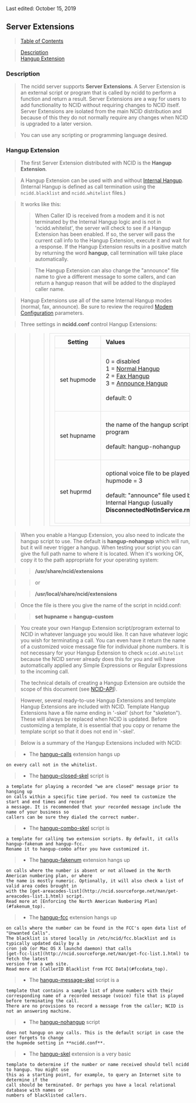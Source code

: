 <!-- Extensions.md - Removable HEADER Start -->

<style>
th {
   white-space: nowrap;
}

table, th, td {
   padding: 6px 13px;
   border: 1px solid #DDD;
   border-collapse: collapse;
   border-spacing: 0px;
}
</style>

Last edited: October 15, 2019

<!-- Removable HEADER End -->

## <a name="ext_top"></a> Server Extensions

> [Table of Contents](#doc_top)

> [Description](#ext_des)  
> [Hangup Extension](#ext_hup)

### <a name="ext_des"></a> Description

> The ncidd server supports **Server Extensions**. A Server Extension is an external script or
> program that is called by ncidd to perform a function and return a result. Server Extensions
> are a way for users to add functionality to NCID without requiring changes to NCID itself.
> Server Extensions are isolated from the main NCID distribution and because of this they
> do not normally require any changes when NCID is upgraded to a later version.

> You can use any scripting or programming language desired.

### <a name="ext_hup"></a> Hangup Extension

> The first Server Extension distributed with NCID is the **Hangup Extension**.

> A Hangup Extension can be used with and without [Internal Hangup](#hangup_top).
> (Internal Hangup is defined as call termination using the `ncidd.blacklist` and
> `ncidd.whitelist` files.)

> It works like this:
>
> > When Caller ID is received from a modem and it is not terminated
> > by the Internal Hangup logic and is not in 'ncidd.whitelist', the
> > server will check to see if a Hangup Extension has been enabled. If so,
> > the server will pass the current call info to the Hangup Extension, execute it and
> > wait for a response. If the Hangup Extension results in a
> > positive match by returning the word **hangup**, call
> > termination will take place automatically.

> > The Hangup Extension can also change the "announce" file name to give a
> > different message to some callers, and can return a hangup reason that will
> > be added to the displayed caller name.

> Hangup Extensions use all of the same Internal Hangup modes (normal, fax, announce).
> Be sure to review the required [Modem Configuration](#hangup_modem_config) parameters.

> Three settings in **ncidd.conf** control Hangup Extensions:

> > > | Setting          | Values                                                                                                                                                               |
> > > | ---------------- | :------------------------------------------------------------------------------------------------------------------------------------------------------------------- |
> > > | set&nbsp;hupmode | <br> 0 = disabled <br> 1 = [Normal Hangup](#hangup_norm) <br> 2 = [Fax Hangup](#hangup_fax) <br> 3 = [Announce Hangup](#hangup_ann) <br><br> default: 0 <br>&nbsp;   |
> > > | set&nbsp;hupname | <br> the name of the hangup script or program <br><br> default: hangup-nohangup <br>&nbsp;                                                                           |
> > > | set&nbsp;huprmd  | <br> optional voice file to be played if hupmode = 3 <br><br> default: "announce" file used by Internal Hangup (usually **DisconnectedNotInService.rmd**) <br>&nbsp; |

> When you enable a Hangup Extension, you also need to indicate the hangup script to use. The
> default is **hangup-nohangup** which will run, but it will never trigger a hangup. When testing
> your script you can give the full path name to where it is located. When it's working OK,
> copy it to the path appropriate for your operating system:

> > **/usr/share/ncid/extensions**

> > or

> > **/usr/local/share/ncid/extensions**

> Once the file is there you give the name of the script in ncidd.conf:

> > **set hupname = hangup-custom**

> You create your own Hangup Extension script/program external to NCID in whatever language
> you would like. It can have whatever logic you wish for terminating a call. You can even
> have it return the name of a customized voice message file for
> individual phone numbers. It is not necessary for your Hangup Extension to check
> `ncidd.whitelist` because the NCID server already does this for you and will have
> automatically applied any Simple Expressions or Regular Expressions to the incoming call.

> The technical details of creating a Hangup Extension are outside the
> scope of this document (see [NCID-API](http://ncid.sourceforge.net/doc/NCID-API.html)).

> However, several ready-to-use Hangup Extensions and template Hangup Extensions are included with NCID.
> Template Hangup Extensions have a file name ending in '-skel' (short for
> "skeleton"). These will always be replaced when NCID is updated. Before customizing
> a template, it is essential that you copy or rename the template script so
> that it does not end in '-skel'.

> Below is a summary of the Hangup Extensions included with NCID:

> - The [hangup-calls](http://ncid.sourceforge.net/man/hangup-calls.1.html) extension hangs up

    on every call not in the whitelist.

> - The [hangup-closed-skel](http://ncid.sourceforge.net/man/hangup-closed-skel.1.html) script is

    a template for playing a recorded "we are closed" message prior to hanging up
    on calls within a specific time period. You need to customize the start and end times and record
    a message. It is recommended that your recorded message include the name of your business so
    callers can be sure they dialed the correct number.

> - The [hangup-combo-skel](http://ncid.sourceforge.net/man/hangup-combo-skel.1.html) script is

    a template for calling two extension scripts. By default, it calls hangup-fakenum and hangup-fcc.
    Rename it to hangup-combo after you have customized it.

> - The [hangup-fakenum](http://ncid.sourceforge.net/man/hangup-fakenum.1.html) extension hangs up

    on calls where the number is absent or not allowed in the North American numbering plan, or where
    the name is mostly numeric. Optionally, it will also check a list of valid area codes brought in
    with the [get-areacodes-list](http://ncid.sourceforge.net/man/get-areacodes-list.1.html) script.
    Read more at [Enforcing the North American Numbering Plan](#fakenum_top).

> - The [hangup-fcc](http://ncid.sourceforge.net/man/hangup-fcc.1.html) extension hangs up

    on calls where the number can be found in the FCC's open data list of "Unwanted Calls".
    The blacklist is stored locally in /etc/ncid/fcc.blacklist and is typically updated daily by a
    cron job (or Mac OS X launchd daemon) that calls
    [get-fcc-list](http://ncid.sourceforge.net/man/get-fcc-list.1.html) to fetch the latest
    version from a web site.
    Read more at [CallerID Blacklist from FCC Data](#fccdata_top).

> - The [hangup-message-skel](http://ncid.sourceforge.net/man/hangup-message-skel.1.html) script is a

    template that contains a sample list of phone numbers with their
    corresponding name of a recorded message (voice) file that is played before terminating the call.
    There are no provisions to record a message from the caller; NCID is not an answering machine.

> - The [hangup-nohangup](http://ncid.sourceforge.net/man/hangup-nohangup.1.html) script

    does not hangup on any calls. This is the default script in case the user forgets to change
    the hupmode setting in **ncidd.conf**.

> - The [hangup-skel](http://ncid.sourceforge.net/man/hangup-skel.1.html) extension is a very basic

    template to determine if the number or name received should tell ncidd to hangup. You might use
    this as a starting point, for example, to query an Internet site to determine if the
    call should be terminated. Or perhaps you have a local relational database with names or
    numbers of blacklisted callers.
